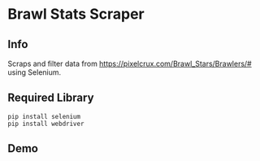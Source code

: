 # Brawl Stats Scraper
## Info 
Scraps and filter data from https://pixelcrux.com/Brawl_Stars/Brawlers/# using Selenium. 

## Required Library
````
pip install selenium
pip install webdriver
````

## Demo

